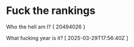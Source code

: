 # Fuck the rankings

Who the hell am I?
{ 20494026 }

What fucking year is it?
[ 2025-03-29T17:56:40Z ]
